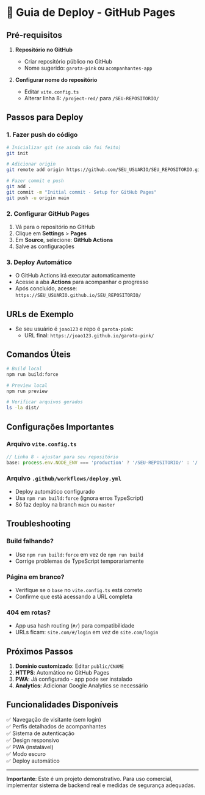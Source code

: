 # 🚀 Guia de Deploy - GitHub Pages

## Pré-requisitos

1. **Repositório no GitHub**
   - Criar repositório público no GitHub
   - Nome sugerido: `garota-pink` ou `acompanhantes-app`

2. **Configurar nome do repositório**
   - Editar `vite.config.ts`
   - Alterar linha 8: `/project-red/` para `/SEU-REPOSITORIO/`

## Passos para Deploy

### 1. Fazer push do código

```bash
# Inicializar git (se ainda não foi feito)
git init

# Adicionar origin
git remote add origin https://github.com/SEU_USUARIO/SEU_REPOSITORIO.git

# Fazer commit e push
git add .
git commit -m "Initial commit - Setup for GitHub Pages"
git push -u origin main
```

### 2. Configurar GitHub Pages

1. Vá para o repositório no GitHub
2. Clique em **Settings** > **Pages**
3. Em **Source**, selecione: **GitHub Actions**
4. Salve as configurações

### 3. Deploy Automático

- O GitHub Actions irá executar automaticamente
- Acesse a aba **Actions** para acompanhar o progresso
- Após concluído, acesse: `https://SEU_USUARIO.github.io/SEU_REPOSITORIO/`

## URLs de Exemplo

- Se seu usuário é `joao123` e repo é `garota-pink`:
  - URL final: `https://joao123.github.io/garota-pink/`

## Comandos Úteis

```bash
# Build local
npm run build:force

# Preview local
npm run preview

# Verificar arquivos gerados
ls -la dist/
```

## Configurações Importantes

### Arquivo `vite.config.ts`
```typescript
// Linha 8 - ajustar para seu repositório
base: process.env.NODE_ENV === 'production' ? '/SEU-REPOSITORIO/' : '/',
```

### Arquivo `.github/workflows/deploy.yml`
- Deploy automático configurado
- Usa `npm run build:force` (ignora erros TypeScript)
- Só faz deploy na branch `main` ou `master`

## Troubleshooting

### Build falhando?
- Use `npm run build:force` em vez de `npm run build`
- Corrige problemas de TypeScript temporariamente

### Página em branco?
- Verifique se o `base` no `vite.config.ts` está correto
- Confirme que está acessando a URL completa

### 404 em rotas?
- App usa hash routing (`#/`) para compatibilidade
- URLs ficam: `site.com/#/login` em vez de `site.com/login`

## Próximos Passos

1. **Domínio customizado**: Editar `public/CNAME`
2. **HTTPS**: Automático no GitHub Pages
3. **PWA**: Já configurado - app pode ser instalado
4. **Analytics**: Adicionar Google Analytics se necessário

## Funcionalidades Disponíveis

✅ Navegação de visitante (sem login)  
✅ Perfis detalhados de acompanhantes  
✅ Sistema de autenticação  
✅ Design responsivo  
✅ PWA (instalável)  
✅ Modo escuro  
✅ Deploy automático  

---

**Importante**: Este é um projeto demonstrativo. Para uso comercial, implementar sistema de backend real e medidas de segurança adequadas. 